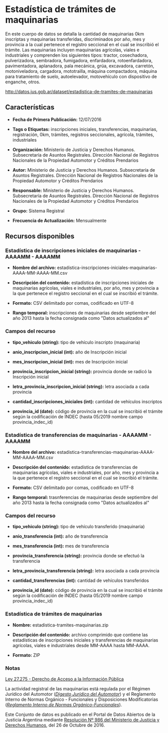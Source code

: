 Estadística de trámites de maquinarias
======================================

En este cuerpo de datos se detalla la cantidad de maquinarias 0km inscriptas y maquinarias transferidas, discriminados por año, mes y provincia a la cual pertenece el registro seccional en el cual se inscribió el trámite. Las maquinarias incluyen maquinarias agrícolas, viales e industriales y comprenden los siguientes tipos: tractor, cosechadora, pulverizadora, sembradora, fumigadora, enfardadora, rotoenfardadora, pavimentadora, aplanadora, pala mecánica, grúa, excavadora, carretón, motoniveladora, cargadora, mototrailla, máquina compactadora, máquina para tratamiento de suelo, autoelevador, motovehículo con dispositivo de enganche, otros.

http://datos.jus.gob.ar/dataset/estadistica-de-tramites-de-maquinarias

Características
---------------
-   **Fecha de Primera Publicación:** 12/07/2016

-   **Tags o Etiquetas:** inscripciones iniciales, transferencias, maquinarias, registración, 0km, trámites, registros seccionales, agrícola, trámites, industriales

-   **Organización:** Ministerio de Justicia y Derechos Humanos. Subsecretaría de Asuntos Registrales. Dirección Nacional de Registros Nacionales de la Propiedad Automotor y Créditos Prendarios

-   **Autor:** Ministerio de Justicia y Derechos Humanos. Subsecretaría de Asuntos Registrales. Dirección Nacional de Registros Nacionales de la Propiedad Automotor y Créditos Prendarios

-   **Responsable:** Ministerio de Justicia y Derechos Humanos. Subsecretaría de Asuntos Registrales. Dirección Nacional de Registros Nacionales de la Propiedad Automotor y Créditos Prendarios

-   **Grupo:** Sistema Registral

-   **Frecuencia de Actualización:** Mensualmente

Recursos disponibles
--------------------

### Estadística de inscripciones iniciales de maquinarias - AAAAMM - AAAAMM

-   **Nombre del archivo:** estadistica-inscripciones-iniciales-maquinarias-AAAA-MM-AAAA-MM.csv

-   **Descripción del contenido:** estadística de inscripciones iniciales de maquinarias agrícolas, viales e industriales, por año, mes y provincia a la que pertenece el registro seccional en el cual se inscribió el trámite.

-   **Formato:** CSV delimitado por comas, codificado en UTF-8

-   **Rango temporal:** inscripciones de maquinarias desde septiembre del año 2013 hasta la fecha consignada como "Datos actualizados al"

### Campos del recurso

-   **tipo_vehiculo (string):** tipo de vehículo inscripto (maquinaria)

-   **anio_inscripcion_inicial (int):** año de Inscripción inicial

-   **mes_inscripcion_inicial (int):** mes de Inscripción inicial

-   **provincia_inscripcion_inicial (string):** provincia donde se radicó la Inscripción inicial

-   **letra_provincia_inscripcion_inicial (string):** letra asociada a cada provincia

-   **cantidad_inscripciones_iniciales (int):** cantidad de vehículos inscriptos

-   **provincia_id (date):** código de provincia en la cual se inscribió el trámite según la codificación de INDEC (hasta 05/2019 nombre campo provincia_indec_id)

### Estadística de transferencias de maquinarias - AAAAMM - AAAAMM

-   **Nombre del archivo:** estadistica-transferencias-maquinarias-AAAA-MM-AAAA-MM.csv

-   **Descripción del contenido:** estadística de transferencias de maquinarias agrícolas, viales e industriales, por año, mes y provincia a la que pertenece el registro seccional en el cual se inscribió el trámite.

-   **Formato:** CSV delimitado por comas, codificado en UTF-8

-   **Rango temporal:** trasnferencias de maquinarias desde septiembre del año 2013 hasta la fecha consignada como "Datos actualizados al"

### Campos del recurso

-   **tipo_vehiculo (string):** tipo de vehículo transferido (maquinaria)

-   **anio_transferencia (int):** año de transferencia

-   **mes_transferencia (int):** mes de transferencia

-   **provincia_transferencia (string):** provincia donde se efectuó la transferencia

-   **letra_provincia_transferencia (string):** letra asociada a cada provincia

-   **cantidad_transferencias (int):** cantidad de vehículos transferidos

-   **provincia_id (date):** código de provincia en la cual se inscribió el trámite según la codificación de INDEC (hasta 05/2019 nombre campo provincia_indec_id)

### Estadística de trámites de maquinarias

-   **Nombre:** estadistica-tramites-maquinarias.zip

-   **Descripción del contenido:** archivo comprimido que contiene las estadísticas de inscripciones iniciales y transferencias de maquinarias agrícolas, viales e industriales desde MM-AAAA hasta MM-AAAA.

-   **Formato:** ZIP

### Notas

[Ley 27.275 - Derecho de Acceso a la Información Pública]( http://servicios.infoleg.gob.ar/infolegInternet/anexos/265000-269999/265949/norma.htm)

La actividad registral de las maquinarias está regulada por el Régimen Jurídico del Automotor ([*Digesto Jurídico del Automotor*](http://www.dnrpa.gov.ar/portal_dnrpa/regimen_juridico/informacion/rja.pdf)) y el Reglamento Interno de Normas Orgánico - Funcionales y Disposiciones Modificatorias ([*Reglamento Interno de Normas Orgánico-Funcionales*](http://www.dnrpa.gov.ar/portal_dnrpa/regimen_juridico/informacion/urinof.htm)).

Este Conjunto de datos es publicado en el Portal de Datos Abiertos de la Justicia Argentina mediante [Resolución Nº 986 del Ministerio de Justicia y Derechos Humanos](http://datos.jus.gob.ar/resoluciones/RESOL-2016-986-E-APN-MJ.pdf), del 26 de Octubre de 2016.
